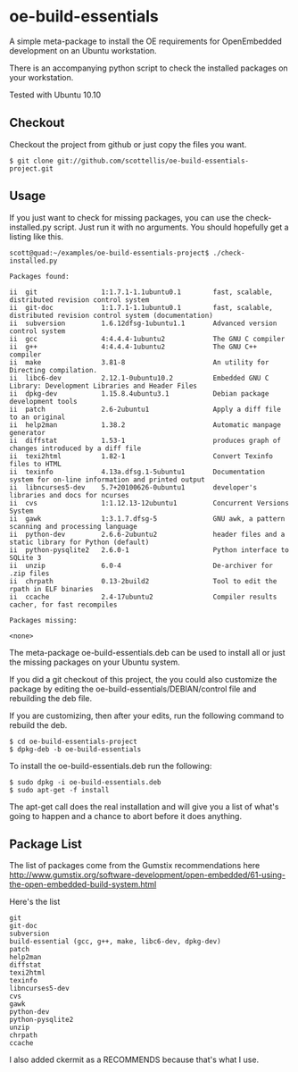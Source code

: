   oe-build-essentials
=======

A simple meta-package to install the OE requirements for OpenEmbedded 
development on an Ubuntu workstation.

There is an accompanying python script to check the installed packages on
your workstation.

Tested with Ubuntu 10.10

Checkout
-------

Checkout the project from github or just copy the files you want.

    $ git clone git://github.com/scottellis/oe-build-essentials-project.git
    

Usage
-------

If you just want to check for missing packages, you can use the check-installed.py
script. Just run it with no arguments. You should hopefully get a listing like this.

	scott@quad:~/examples/oe-build-essentials-project$ ./check-installed.py 

	Packages found:

	ii  git                1:1.7.1-1.1ubuntu0.1        fast, scalable, distributed revision control system
	ii  git-doc            1:1.7.1-1.1ubuntu0.1        fast, scalable, distributed revision control system (documentation)
	ii  subversion         1.6.12dfsg-1ubuntu1.1       Advanced version control system
	ii  gcc                4:4.4.4-1ubuntu2            The GNU C compiler
	ii  g++                4:4.4.4-1ubuntu2            The GNU C++ compiler
	ii  make               3.81-8                      An utility for Directing compilation.
	ii  libc6-dev          2.12.1-0ubuntu10.2          Embedded GNU C Library: Development Libraries and Header Files
	ii  dpkg-dev           1.15.8.4ubuntu3.1           Debian package development tools
	ii  patch              2.6-2ubuntu1                Apply a diff file to an original
	ii  help2man           1.38.2                      Automatic manpage generator
	ii  diffstat           1.53-1                      produces graph of changes introduced by a diff file
	ii  texi2html          1.82-1                      Convert Texinfo files to HTML
	ii  texinfo            4.13a.dfsg.1-5ubuntu1       Documentation system for on-line information and printed output
	ii  libncurses5-dev    5.7+20100626-0ubuntu1       developer's libraries and docs for ncurses
	ii  cvs                1:1.12.13-12ubuntu1         Concurrent Versions System
	ii  gawk               1:3.1.7.dfsg-5              GNU awk, a pattern scanning and processing language
	ii  python-dev         2.6.6-2ubuntu2              header files and a static library for Python (default)
	ii  python-pysqlite2   2.6.0-1                     Python interface to SQLite 3
	ii  unzip              6.0-4                       De-archiver for .zip files
	ii  chrpath            0.13-2build2                Tool to edit the rpath in ELF binaries
	ii  ccache             2.4-17ubuntu2               Compiler results cacher, for fast recompiles

	Packages missing:

	<none>


The meta-package oe-build-essentials.deb can be used to install all or just the
missing packages on your Ubuntu system. 

If you did a git checkout of this project, the you could also customize the
package by editing the oe-build-essentials/DEBIAN/control file and rebuilding
the deb file.

If you are customizing, then after your edits, run the following command to 
rebuild the deb.

    $ cd oe-build-essentials-project
    $ dpkg-deb -b oe-build-essentials

To install the oe-build-essentials.deb run the following:

    $ sudo dpkg -i oe-build-essentials.deb
    $ sudo apt-get -f install

The apt-get call does the real installation and will give you a list of what's
going to happen and a chance to abort before it does anything.

Package List
-------

The list of packages come from the Gumstix recommendations here
http://www.gumstix.org/software-development/open-embedded/61-using-the-open-embedded-build-system.html

Here's the list

    git
    git-doc
    subversion
    build-essential (gcc, g++, make, libc6-dev, dpkg-dev)
    patch
    help2man
    diffstat
    texi2html
    texinfo
    libncurses5-dev
    cvs
    gawk
    python-dev
    python-pysqlite2
    unzip
    chrpath
    ccache

I also added ckermit as a RECOMMENDS because that's what I use.

